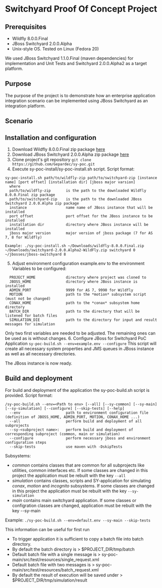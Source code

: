 # Switchyard Proof Of Concept Project

## Prerequisites

* Wildfly 8.0.0.Final
* JBoss Switchyard 2.0.0.Alpha
* Unix-style OS. Tested on Linux (Fedora 20)

We used JBoss Switchyard 1.1.0.Final (maven dependencies) for implementation and Unit Tests and Switchyard 2.0.0.Alpha2 as a target platform.

## Purpose

The purpose of the project is to demonstrate how an enterprise application integration scenario can be implemented
using JBoss Switchyard as an integration platform.

## Scenario

## Installation and configuration

1. Download Wildfly 8.0.0.Final zip package [here](http://wildfly.org/downloads/)
2. Download JBoss Switchyard 2.0.0.Alpha zip package [here](http://switchyard.jboss.org/downloads)
3. Clone project's git repository `git clone https://github.com/Gepardec/sy-poc.git`
4. Execute sy-poc-install/sy-poc-install.sh script.
Script format:
```
sy-poc-install.sh path/to/wildfly-zip path/to/switchyard-zip [instance name] [port offset] [installation dir] [jboss major varsion]
  where
  path/to/wildfly-zip		is the path to the downloaded Wildfly 8.0.0.Final zip package
  path/to/switchyard-zip	is the path to the downloaded JBoss Switchyard 2.0.0.Alpha zip package
  instance					name name of JBoss instance that will be installed
  port offset				port offset for the JBoss instance to be installed
  installation dir			directory where JBoss instance will be installed
  jboss major version		major version of jboss package (7 for AS 7, 8 for Wildfly)
  
Example: ./sy-poc-install.sh ~/Downloads/wildfly-8.0.0.Final.zip ~/Downloads/switchyard-2.0.0.Alpha2-WildFly.zip switchyard 0 ~/jbosses/jboss-switchyard 8
```
5. Adjust environment configuration example.env to the environment
Variables to be configured:
```
  PROJECT_HOME				directory where project was cloned to
  JBOSS_HOME				directory where JBoss instance is installed
  ADMIN_PORT				9999 for AS 7, 9990 for Wildfly
  MOTION					path to the *motion* subsystem script (must not be changed)
  CONAX_HOME				path to the *conax* subsystem home directory
  BATCH_DIR					path to the directory that will be listened for batch files
  SIMULATION_DIE			path to the directory for input and result messages for simulation
```
Only two first variables are needed to be adjusted. The remaining ones can be used as is without changes.
6. Configure JBoss for Switchyard PoC Application
`sy-poc-build.sh --env=example.env --configure`
This script will create all necessary system properties and JMS queues in JBoss instance as well as all necessary directories.

The JBoss instance is now ready.

## Build and deployment

For build and deployment of the application the sy-poc-build.sh script is provided.
Script format:
```
/sy-poc-build.sh --env=<Path to env> [--all] [--sy-common] [--sy-main] [--sy-simulation] [--configure] [--skip-tests] [--help]
  --env						path to environment configuration file (definition of JBOSS_HOME, ADMIN_PORT, MOTION, CONAX_HOME ...)
  --all						perform build and deployment of all subprojects
  --sy-<subproject name>:	perform build and deployment of corresponding subproject (common, main or simulation)
  --configure				perform necessary jboss and environment configuration steps
  --skip-tests				use maven with -DskipTests
```

Subsystems:

* *common* contains classes that are common for all subprojects like utilities, common interfaces etc. If
some classes are changed in this project the application must be rebuilt with the key `--all`
* *simulation* contains classes, scripts and SY-application for simulating *conax*, *motion* and *incognito* subsystems.
If some classes are changed in this project the application must be rebuilt with the key `--sy-simulation`
* *main* contains main switchyard application. If some classes or configration classes are changed,
application must be rebuilt with the key --sy-main

Example: `./sy-poc-build.sh --env=default.env --sy-main --skip-tests`

This information can be useful for first run

* To trigger application it is sufficient to copy a batch file into batch directory.
* By default the batch directory is > $PROJECT_DIR/tmp/batch
* Default batch file with a single message is > sy-poc-main/src/test/resources/single_request.xml
* Default batch file with two messages is > sy-poc-main/src/test/resources/batch_request.xml
* By default the result of execution will be saved under > $PROJECT_DIR/tmp/simulation/result